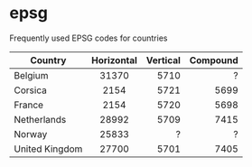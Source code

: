 # epsg

Frequently used EPSG codes for countries

| Country       | Horizontal    | Vertical | Compound |
| ------------- |:-------------:| --------:|----------:
| Belgium       | 31370         | 5710     | ?     |
| Corsica       | 2154          | 5721     | 5699     |
| France        | 2154          | 5720     | 5698     |
| Netherlands   | 28992         | 5709     | 7415     |
| Norway        | 25833         |  ?       | ?        |
| United Kingdom| 27700         | 5701     | 7405     |
